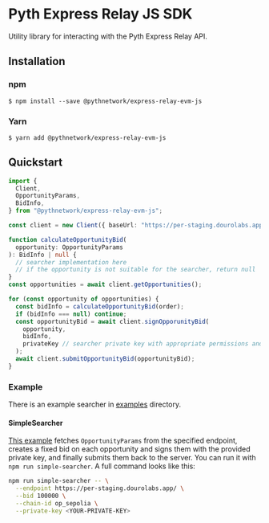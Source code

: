 # Pyth Express Relay JS SDK

Utility library for interacting with the Pyth Express Relay API.

## Installation

### npm

```
$ npm install --save @pythnetwork/express-relay-evm-js
```

### Yarn

```
$ yarn add @pythnetwork/express-relay-evm-js
```

## Quickstart

```typescript
import {
  Client,
  OpportunityParams,
  BidInfo,
} from "@pythnetwork/express-relay-evm-js";

const client = new Client({ baseUrl: "https://per-staging.dourolabs.app/" });

function calculateOpportunityBid(
  opportunity: OpportunityParams
): BidInfo | null {
  // searcher implementation here
  // if the opportunity is not suitable for the searcher, return null
}
const opportunities = await client.getOpportunities();

for (const opportunity of opportunities) {
  const bidInfo = calculateOpportunityBid(order);
  if (bidInfo === null) continue;
  const opportunityBid = await client.signOpporunityBid(
    opportunity,
    bidInfo,
    privateKey // searcher private key with appropriate permissions and assets
  );
  await client.submitOpportunityBid(opportunityBid);
}
```

### Example

There is an example searcher in [examples](./src/examples/) directory.

#### SimpleSearcher

[This example](./src/examples/SimpleSearcher.ts) fetches `OpportunityParams` from the specified endpoint,
creates a fixed bid on each opportunity and signs them with the provided private key, and finally submits them back to the server. You can run it with
`npm run simple-searcher`. A full command looks like this:

```bash
npm run simple-searcher -- \
  --endpoint https://per-staging.dourolabs.app/ \
  --bid 100000 \
  --chain-id op_sepolia \
  --private-key <YOUR-PRIVATE-KEY>
```
